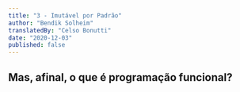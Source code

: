 ```yaml
---
title: "3 - Imutável por Padrão"
author: "Bendik Solheim"
translatedBy: "Celso Bonutti"
date: "2020-12-03"
published: false
---
```


## Mas, afinal, o que é programação funcional?
